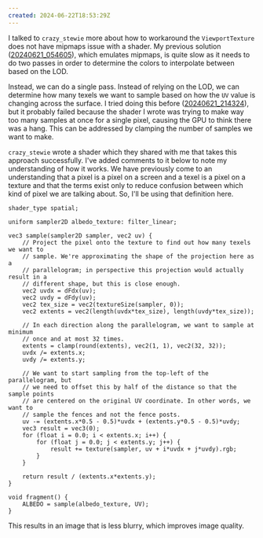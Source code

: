 ```yaml
---
created: 2024-06-22T18:53:29Z
---
```


I talked to `crazy_stewie` more about how to workaround the `ViewportTexture` does not have mipmaps issue with a shader. My previous solution ([20240621_054605](20240621_054605.md)), which emulates mipmaps, is quite slow as it needs to do two passes in order to determine the colors to interpolate between based on the LOD.

Instead, we can do a single pass. Instead of relying on the LOD, we can determine how many texels we want to sample based on how the `UV` value is changing across the surface. I tried doing this before ([20240621_214324](20240621_214324.md)), but it probably failed because the shader I wrote was trying to make way too many samples at once for a single pixel, causing the GPU to think there was a hang. This can be addressed by clamping the number of samples we want to make.

`crazy_stewie` wrote a shader which they shared with me that takes this approach successfully. I've added comments to it below to note my understanding of how it works. We have previously come to an understanding that a pixel is a pixel on a screen and a texel is a pixel on a texture and that the terms exist only to reduce confusion between which kind of pixel we are talking about. So, I'll be using that definition here.

```gdscript
shader_type spatial;

uniform sampler2D albedo_texture: filter_linear;

vec3 sample(sampler2D sampler, vec2 uv) {
	// Project the pixel onto the texture to find out how many texels we want to
	// sample. We're approximating the shape of the projection here as a
	// parallelogram; in perspective this projection would actually result in a
	// different shape, but this is close enough.
	vec2 uvdx = dFdx(uv);
	vec2 uvdy = dFdy(uv);
	vec2 tex_size = vec2(textureSize(sampler, 0));
	vec2 extents = vec2(length(uvdx*tex_size), length(uvdy*tex_size));

	// In each direction along the parallelogram, we want to sample at minimum
	// once and at most 32 times.
	extents = clamp(round(extents), vec2(1, 1), vec2(32, 32));
	uvdx /= extents.x;
	uvdy /= extents.y;

	// We want to start sampling from the top-left of the parallelogram, but
	// we need to offset this by half of the distance so that the sample points
	// are centered on the original UV coordinate. In other words, we want to
	// sample the fences and not the fence posts.
	uv -= (extents.x*0.5 - 0.5)*uvdx + (extents.y*0.5 - 0.5)*uvdy;
	vec3 result = vec3(0);
	for (float i = 0.0; i < extents.x; i++) {
		for (float j = 0.0; j < extents.y; j++) {
			result += texture(sampler, uv + i*uvdx + j*uvdy).rgb;
		}
	}

	return result / (extents.x*extents.y);
}

void fragment() {
	ALBEDO = sample(albedo_texture, UV);
}
```

This results in an image that is less blurry, which improves image quality.

